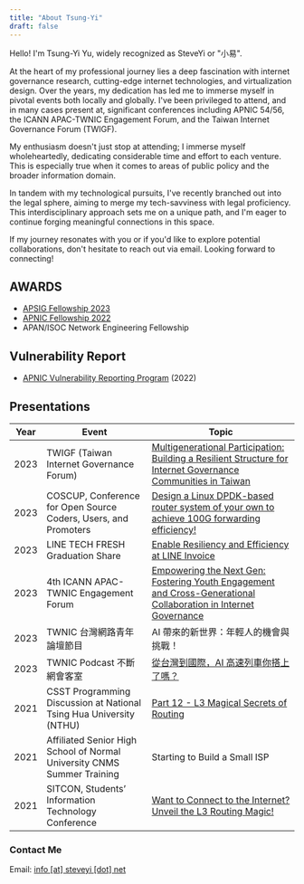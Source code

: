 ```yaml
---
title: "About Tsung-Yi"
draft: false
---
```


Hello! I'm Tsung-Yi Yu, widely recognized as SteveYi or "小易".

At the heart of my professional journey lies a deep fascination with internet governance research, cutting-edge internet technologies, and virtualization design. Over the years, my dedication has led me to immerse myself in pivotal events both locally and globally. I've been privileged to attend, and in many cases present at, significant conferences including APNIC 54/56, the ICANN APAC-TWNIC Engagement Forum, and the Taiwan Internet Governance Forum (TWIGF).

My enthusiasm doesn't just stop at attending; I immerse myself wholeheartedly, dedicating considerable time and effort to each venture. This is especially true when it comes to areas of public policy and the broader information domain.

In tandem with my technological pursuits, I've recently branched out into the legal sphere, aiming to merge my tech-savviness with legal proficiency. This interdisciplinary approach sets me on a unique path, and I'm eager to continue forging meaningful connections in this space.

If my journey resonates with you or if you'd like to explore potential collaborations, don't hesitate to reach out via email. Looking forward to connecting!

<!--
Happy to see you! Welcome to SteveYi's Blog.

### whoami

I'm SteveYi, a CS Student from Taiwan.

I love Virtualizaztion Technology and usually use Proxmox VE as my Virtualization Platform.

I also operate [AS60614](https://whois.steveyi.net/whois/AS60614) and [AS209557](https://whois.steveyi.net/whois/AS209557), running my edge network.

### Learn from Community, Give back to the community

When I was fifteen, I started to learn about network engineering (Eg: BGP, OSPF, MPLS or LACP… Includeing a lot of Layer 2 & 3 technology) from the community.

In 2020, I going to lot of conferences. Eg: [COSCUP](https://coscup.org/), [SITCON](https://sitcon.org/), [MOPCON](https://mopcon.org/2020/), [g0v summit](https://g0v.tw/) and more. At the conference, I meetmet more technology friends, and communicated with each other!

## AWARD

- APAN/ISOC network-engineering fellowship
- [APNIC Fellowship 2022](https://www.apnic.net/community/fellowship/fs-2022/fellows/)

## Vulnerability Report

- [APNIC Vulnerability Reporting Program](https://www.apnic.net/community/security/apnic-vulnerability-reporting-program/#collapseThree) (2022)

### Speech

- 2021 清大 CSST 程式設計討論會
  - [Part 12 - L3 神奇魔法 路由的奧秘](https://www.slideshare.net/ZongYiYo/20210607-csst)
- 師大附中 CNMS 暑訓
  - [著手打造一個小型 ISP]()
- 2021 SITCON Conference
  - [想上網？大展 L3 路由魔法吧！](https://sitcon.org/2021/agenda/5860c3e8-a7a6-4c7b-afee-7797e777725e) w/ [Sciuridae Li](https://sciuridae.me/)

### Contact with me

If you find anything wrong with my blog, feel free to let me know or open a pull request on [GitHub](https://github.com/steveyiyo/blog_source/pulls)!

Email: info [at] steveyi [dot] net

### License

All of the posts are released by Creative Commons Taiwan, and The work is licensed under the Attribution-ShareAlike 4.0 International.

More details please see the [Attribution-ShareAlike 4.0 International (CC BY-SA 4.0)](http://creativecommons.org/licenses/by-sa/4.0/)

![](https://mirrors.creativecommons.org/presskit/buttons/88x31/png/by-nc-sa.png)
-->

## AWARDS

- [APSIG Fellowship 2023](https://www.apsig.asia/fellowships/)
- [APNIC Fellowship 2022](https://www.apnic.net/community/fellowship/fs-2022/fellows/)
- APAN/ISOC Network Engineering Fellowship

## Vulnerability Report

- [APNIC Vulnerability Reporting Program](https://www.apnic.net/community/security/apnic-vulnerability-reporting-program/#collapseThree) (2022)

## Presentations

| Year | Event | Topic |
|------|-------|-------|
| 2023 | TWIGF (Taiwan Internet Governance Forum) | [Multigenerational Participation: Building a Resilient Structure for Internet Governance Communities in Taiwan](https://www.igf.org.tw/?page_id=8860) |
| 2023 | COSCUP, Conference for Open Source Coders, Users, and Promoters | [Design a Linux DPDK-based router system of your own to achieve 100G forwarding efficiency!](https://coscup.org/2023/en/session/NJPZFR) |
| 2023 | LINE TECH FRESH Graduation Share | [Enable Resiliency and Efficiency at LINE Invoice](https://youtu.be/GAaGIfP-IBA) |
| 2023 | 4th ICANN APAC-TWNIC Engagement Forum | [Empowering the Next Gen: Fostering Youth Engagement and Cross-Generational Collaboration in Internet Governance](https://forum.twnic.tw/2023/agenda03.htm#ag) |
|2023|TWNIC 台灣網路青年論壇節目|AI 帶來的新世界：年輕人的機會與挑戰！|
|2023|TWNIC Podcast 不斷網會客室|[從台灣到國際，AI 高速列車你搭上了嗎？]((https://open.firstory.me/story/clnpn0oek05bj01urbi4qdz8k))|
| 2021 | CSST Programming Discussion at National Tsing Hua University (NTHU) | [Part 12 - L3 Magical Secrets of Routing](https://www.slideshare.net/ZongYiYo/20210607-csst) |
| 2021 | Affiliated Senior High School of Normal University CNMS Summer Training | Starting to Build a Small ISP |
| 2021 | SITCON, Students’ Information Technology Conference | [Want to Connect to the Internet? Unveil the L3 Routing Magic!](https://sitcon.org/2021/agenda/5860c3e8-a7a6-4c7b-afee-7797e777725e) |

### Contact Me

Email: [info [at] steveyi [dot] net](mailto:info@steveyi.net)